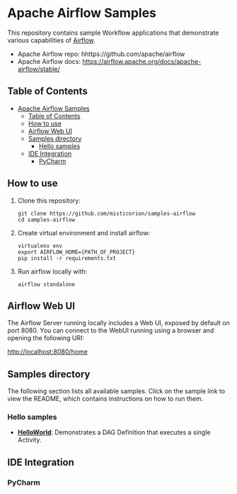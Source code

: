 # Apache Airflow Samples

This repository contains sample Workflow applications that demonstrate various capabilities of [Airflow](https://github.com/apache/airflow).

- Apache Airflow repo: hhttps://github.com/apache/airflow
- Apache Airflow docs: https://airflow.apache.org/docs/apache-airflow/stable/

## Table of Contents

- [Apache Airflow Samples](#apache-airflow-samples)
  - [Table of Contents](#table-of-contents)
  - [How to use](#how-to-use)
  - [Airflow Web UI](#airflow-web-ui)
  - [Samples directory](#samples-directory)
    - [Hello samples](#hello-samples)
  - [IDE Integration](#ide-integration)
    - [PyCharm](#intellij)

## How to use

1. Clone this repository:

       git clone https://github.com/misticorion/samples-airflow
       cd samples-airflow

2. Create virtual environment and install airflow:

       virtualenv env
       export AIRFLOW_HOME={PATH_OF_PROJECT}
       pip install -r requirements.txt

3. Run airflow locally with:

       airflow standalone


## Airflow Web UI

The Airflow Server running locally includes a Web UI, exposed by default on port 8080.
You can connect to the WebUI running using a browser and opening the following URI:

[http://localhost:8080/home](http://localhost:8080/home)


## Samples directory

The following section lists all available samples.
Click on the sample link to view the README, which contains instructions on how to run them.


### Hello samples

  - [**HelloWorld**](https://github.com/misticorion/samples-airflow/blob/main/dags/hello_world.py): Demonstrates a DAG Definition that executes a single Activity.


## IDE Integration

### PyCharm
